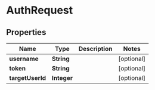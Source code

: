 

# AuthRequest


## Properties

Name | Type | Description | Notes
------------ | ------------- | ------------- | -------------
**username** | **String** |  |  [optional]
**token** | **String** |  |  [optional]
**targetUserId** | **Integer** |  |  [optional]



